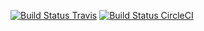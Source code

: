 [![Build Status Travis](https://travis-ci.org/holgergp/adventOfCodeJS.svg?branch=master)](https://travis-ci.org/holgergp/adventOfCodeJS)
[![Build Status CircleCI](https://circleci.com/gh/holgergp/adventOfCodeJS.svg?style=shield&circle-token=:circle-token)](https://circleci.com/gh/holgergp/adventOfCodeJS/)
